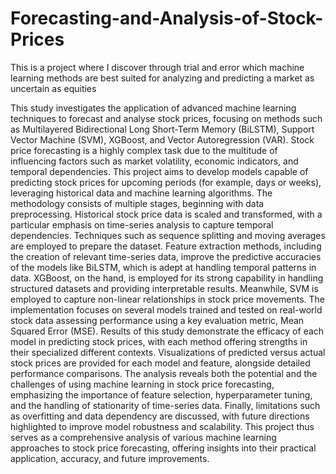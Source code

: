 # Forecasting-and-Analysis-of-Stock-Prices
This is a project where I discover through trial and error which machine learning methods are best suited for analyzing and predicting a market as uncertain as equities

This study investigates the application of advanced machine learning techniques to forecast and analyse 
stock prices, focusing on methods such as Multilayered Bidirectional Long Short-Term Memory 
(BiLSTM), Support Vector Machine (SVM), XGBoost, and Vector Autoregression (VAR). Stock price 
forecasting is a highly complex task due to the multitude of influencing factors such as market volatility, 
economic indicators, and temporal dependencies. This project aims to develop models capable of 
predicting stock prices for upcoming periods (for example, days or weeks), leveraging historical data 
and machine learning algorithms. 
The methodology consists of multiple stages, beginning with data preprocessing. Historical stock price 
data is scaled and transformed, with a particular emphasis on time-series analysis to capture temporal 
dependencies. Techniques such as sequence splitting and moving averages are employed to prepare 
the dataset. Feature extraction methods, including the creation of relevant time-series data, improve the 
predictive accuracies of the models like BiLSTM, which is adept at handling temporal patterns in data. 
XGBoost, on the hand, is employed for its strong capability in handling structured datasets and providing 
interpretable results. Meanwhile, SVM is employed to capture non-linear relationships in stock price 
movements. 
The implementation focuses on several models trained and tested on real-world stock data assessing 
performance using a key evaluation metric, Mean Squared Error (MSE). Results of this study 
demonstrate the efficacy of each model in predicting stock prices, with each method offering strengths 
in their specialized different contexts. 
Visualizations of predicted versus actual stock prices are provided for each model and feature, alongside 
detailed performance comparisons. The analysis reveals both the potential and the challenges of using 
machine learning in stock price forecasting, emphasizing the importance of feature selection, 
hyperparameter tuning, and the handling of stationarity of time-series data. Finally, limitations such as 
overfitting and data dependency are discussed, with future directions highlighted to improve model 
robustness and scalability. 
This project thus serves as a comprehensive analysis of various machine learning approaches to stock 
price forecasting, offering insights into their practical application, accuracy, and future improvements.
